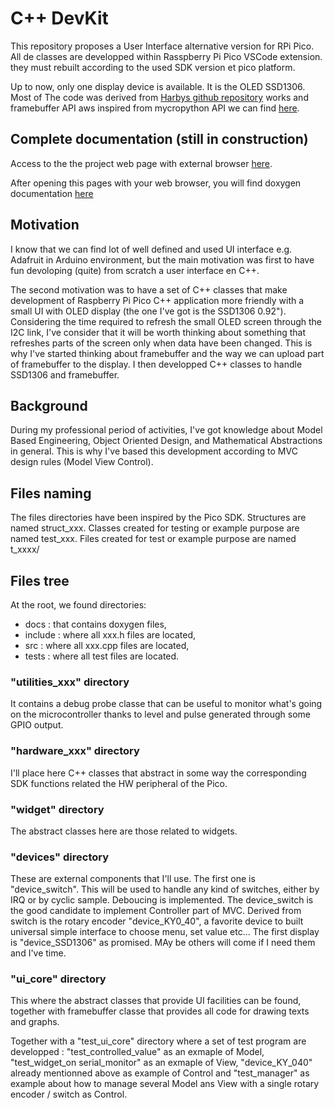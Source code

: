 # C++ DevKit
This repository proposes a User Interface alternative version for RPi Pico.
All de classes are developped within Rasspberry Pi Pico VSCode extension. 
they must rebuilt according to the used SDK version et pico platform. 

Up to now, only one display device is available. It is the OLED SSD1306. Most of The code was derived from [Harbys github repository](https://github.com/Harbys/pico-ssd1306) works and framebuffer API aws inspired from mycropython API we can find [here](https://docs.micropython.org/en/latest/library/framebuf.html#module-framebuf).

## Complete documentation (still in construction)
Access to the the project web page with external browser [here](https://xiansnn.github.io/CPP_DevKit/).

After opening this pages with your web browser, you will find doxygen documentation [here](docs/html/index.html)


## Motivation

I know that we can find lot of well defined and used UI interface e.g. Adafruit in Arduino environment, but the main motivation was first to have fun devoloping (quite) from scratch a user interface en C++.

The second motivation was to have a set of C++ classes that make development of Raspberry Pi Pico C++ application more friendly with a small UI with OLED display (the one I've got is the SSD1306 0.92").
Considering the time required to refresh the small OLED screen through the I2C link, I've consider that it will be worth thinking about something that refreshes parts of the screen only when data have been changed.
This is why I've started thinking about framebuffer and the way we can upload part of framebuffer to the display. I then developped C++ classes to handle SSD1306 and framebuffer.

## Background
During my professional period of activities, I've got knowledge about Model Based Engineering, Object Oriented Design, and Mathematical Abstractions in general. This is why I've based this development according to MVC design rules (Model View Control).

## Files naming
The files directories have been inspired by the Pico SDK.
Structures are named struct_xxx.
Classes created for testing or example purpose are named test_xxx.
Files created for test or example purpose are named t_xxxx/

## Files tree
At the root, we found directories:
-  docs : that contains doxygen files,
-  include : where all xxx.h files are located,
-  src : where all xxx.cpp files are located,
-  tests : where all test files are located.

### "utilities_xxx" directory
It contains a debug probe classe that can be useful to monitor what's going on the microcontroller thanks to level and pulse generated through some GPIO output.

### "hardware_xxx" directory
I'll place here C++ classes that abstract in some way the corresponding SDK functions related the HW peripheral of the Pico.

### "widget" directory
The abstract classes here are those related to widgets.

### "devices" directory
These are external components that I'll use.
The first one is "device_switch". This will be used to handle any kind of switches, either by IRQ or by cyclic sample. Deboucing is implemented. The device_switch is the good candidate to implement Controller part of MVC.
Derived from switch is the rotary encoder "device_KY0_40", a favorite device to built universal simple interface to choose menu, set value etc...
The first display is "device_SSD1306" as promised. MAy be others will come if I need them and I've time.

### "ui_core" directory
This where the abstract classes that provide UI facilities can be found, together with framebuffer classe that provides all code for drawing texts and graphs.

Together with a "test_ui_core" directory where a set of test program are developped : "test_controlled_value" as an exmaple of Model, "test_widget_on serial_monitor" as an exmaple of View, "device_KY_040" already mentionned above as example of Control and "test_manager" as example about how to manage several Model ans View with a single rotary encoder / switch as Control. 







